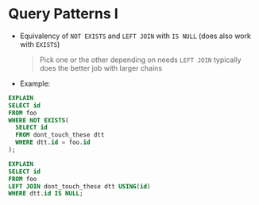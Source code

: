 
# Query Patterns I

* Equivalency of `NOT EXISTS` and `LEFT JOIN`  with `IS NULL`
  (does also work with `EXISTS`)
  > Pick one or the other depending on needs
  > `LEFT JOIN` typically does the better job with larger chains


* Example:

```sql
EXPLAIN
SELECT id
FROM foo
WHERE NOT EXISTS(
  SELECT id
  FROM dont_touch_these dtt
  WHERE dtt.id = foo.id
);
```

```sql
EXPLAIN
SELECT id
FROM foo
LEFT JOIN dont_touch_these dtt USING(id)
WHERE dtt.id IS NULL;
```

